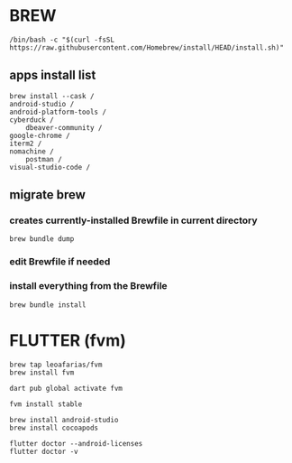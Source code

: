 # BREW
	/bin/bash -c "$(curl -fsSL https://raw.githubusercontent.com/Homebrew/install/HEAD/install.sh)"

## apps install list
	brew install --cask /
 	android-studio /
	android-platform-tools /
  	cyberduck /
    	dbeaver-community /
	google-chrome /
 	iterm2 /
   	nomachine /
      	postman /
	visual-studio-code /

## migrate brew
### creates currently-installed Brewfile in current directory
	brew bundle dump
### edit Brewfile if needed
### install everything from the Brewfile
	brew bundle install

 # FLUTTER (fvm)
 	brew tap leoafarias/fvm
	brew install fvm
 	
 	dart pub global activate fvm
  	
	fvm install stable

	brew install android-studio
 	brew install cocoapods

 	flutter doctor --android-licenses
 	flutter doctor -v


